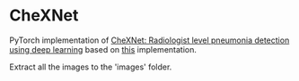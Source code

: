# CheXNet
PyTorch implementation of [CheXNet: Radiologist level pneumonia detection using deep learning](https://arxiv.org/abs/1711.05225)
based on [this](https://github.com/arnoweng/CheXNet) implementation.

Extract all the images to the 'images' folder.
